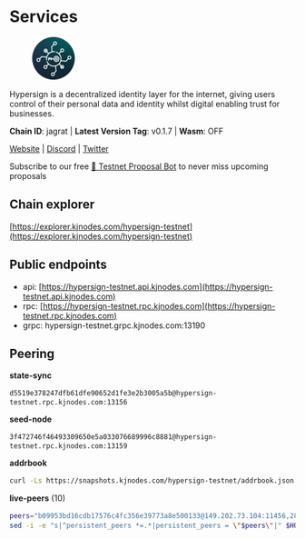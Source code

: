 # Services

<figure><img src="https://raw.githubusercontent.com/kj89/cosmos-images/main/logos/hypersign.png" alt=""><figcaption></figcaption></figure>

Hypersign is a decentralized identity layer for the internet, giving  users control of their personal data and identity whilst digital  enabling trust for businesses.

**Chain ID**: jagrat | **Latest Version Tag**: v0.1.7 | **Wasm**: OFF

[Website](https://hypersign.id) | [Discord](https://discord.gg/DmuUjMrHVw) | [Twitter](https://twitter.com/hypersignchain)



Subscribe to our free [🤖 Testnet Proposal Bot](https://t.me/kjnodes_testnet_proposal_bot) to never miss upcoming proposals


## Chain explorer
[https://explorer.kjnodes.com/hypersign-testnet](https://explorer.kjnodes.com/hypersign-testnet)

## Public endpoints

* api: [https://hypersign-testnet.api.kjnodes.com](https://hypersign-testnet.api.kjnodes.com)
* rpc: [https://hypersign-testnet.rpc.kjnodes.com](https://hypersign-testnet.rpc.kjnodes.com)
* grpc: hypersign-testnet.grpc.kjnodes.com:13190

## Peering

**state-sync**

```text
d5519e378247dfb61dfe90652d1fe3e2b3005a5b@hypersign-testnet.rpc.kjnodes.com:13156
```

**seed-node**

```text
3f472746f46493309650e5a033076689996c8881@hypersign-testnet.rpc.kjnodes.com:13159
```

**addrbook**
```bash
curl -Ls https://snapshots.kjnodes.com/hypersign-testnet/addrbook.json > $HOME/.hid-node/config/addrbook.json
```

**live-peers** (10)
```bash
peers="b09953bd16cdb17576c4fc356e39773a8e500133@149.202.73.104:11456,28fa150b5a843c9bdf2889f31f4ff8ac75c17be9@185.196.20.153:26656,9876d1b1e5b5968c1c729559325dd909f93c1d34@65.108.238.61:56656,bbbd2b6da27d29648b4a429885601d8a024633f8@46.166.172.249:31656,1acc83715399737cff74767e00807d1d402eb1e2@144.91.65.175:26656,d5519e378247dfb61dfe90652d1fe3e2b3005a5b@65.109.68.190:13156,17befe8d02039c5b0f4489d22fcfe768cb35a035@209.145.53.163:10656,1380864bb38481fef4b2358026a5ed53fc027679@95.214.52.206:26656,56615e02aa90e35a20a1fc4c46e78bb00956f07b@192.118.76.199:26681,5a09c55dbbb32b870645f56993e87403dfd17467@162.55.194.205:31656"
sed -i -e "s|^persistent_peers *=.*|persistent_peers = \"$peers\"|" $HOME/.hid-node/config/config.toml
```

